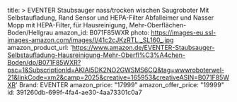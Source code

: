 title: >
  EVENTER Staubsauger nass/trocken wischen Saugroboter Mit Selbstaufladung, Rand Sensor und
  HEPA-Filter Abfalleimer und Nasser Mopp mit HEPA-Filter, für Hausreinigung,
  Mehr-Oberflächen-Boden/Hellgrau
amazon_id: B071F85WXR
photo: https://images-eu.ssl-images-amazon.com/images/I/41c2cJKzRTL._SL160_.jpg
amazon_product_url: 'https://www.amazon.de/EVENTER-Staubsauger-Selbstaufladung-Hausreinigung-Mehr-Oberfl%C3%A4chen-Boden/dp/B071F85WXR?psc=1&SubscriptionId=AKIAI5DK2NO2GWSMS6CQ&tag=wwwroboterwel-21&linkCode=xm2&camp=2025&creative=165953&creativeASIN=B071F85WXR'
Brand: EVENTER
amazon_price: "17999"
amazon_offer_price: "19999"
id: 391260db-699f-4fa4-ae30-4aa73301c0a7
